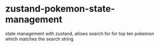 # zustand-pokemon-state-management 
state management with zustand, allows search for for top ten pokemon which matches the search string
